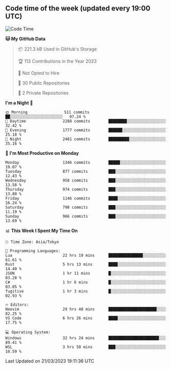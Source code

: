 ## Code time of the week (updated every 19:00 UTC)

<!--START_SECTION:waka-->
![Code Time](http://img.shields.io/badge/Code%20Time-1%2C676%20hrs%2019%20mins-blue)

**🐱 My GitHub Data** 

> 📦 221.3 kB Used in GitHub's Storage 
 > 
> 🏆 113 Contributions in the Year 2023
 > 
> 🚫 Not Opted to Hire
 > 
> 📜 30 Public Repositories 
 > 
> 🔑 2 Private Repositories 
 > 
**I'm a Night 🦉** 

```text
🌞 Morning                511 commits         ██░░░░░░░░░░░░░░░░░░░░░░░   07.24 % 
🌆 Daytime                2288 commits        ████████░░░░░░░░░░░░░░░░░   32.42 % 
🌃 Evening                1777 commits        ██████░░░░░░░░░░░░░░░░░░░   25.18 % 
🌙 Night                  2481 commits        █████████░░░░░░░░░░░░░░░░   35.16 % 
```
📅 **I'm Most Productive on Monday** 

```text
Monday                   1346 commits        █████░░░░░░░░░░░░░░░░░░░░   19.07 % 
Tuesday                  877 commits         ███░░░░░░░░░░░░░░░░░░░░░░   12.43 % 
Wednesday                958 commits         ███░░░░░░░░░░░░░░░░░░░░░░   13.58 % 
Thursday                 974 commits         ███░░░░░░░░░░░░░░░░░░░░░░   13.80 % 
Friday                   1146 commits        ████░░░░░░░░░░░░░░░░░░░░░   16.24 % 
Saturday                 790 commits         ███░░░░░░░░░░░░░░░░░░░░░░   11.19 % 
Sunday                   966 commits         ███░░░░░░░░░░░░░░░░░░░░░░   13.69 % 
```


📊 **This Week I Spent My Time On** 

```text
🕑︎ Time Zone: Asia/Tokyo

💬 Programming Languages: 
Lua                      22 hrs 19 mins      ███████████████░░░░░░░░░░   61.61 % 
Rust                     5 hrs 13 mins       ████░░░░░░░░░░░░░░░░░░░░░   14.40 % 
JSON                     1 hr 11 mins        █░░░░░░░░░░░░░░░░░░░░░░░░   03.28 % 
C#                       1 hr 6 mins         █░░░░░░░░░░░░░░░░░░░░░░░░   03.05 % 
fugitive                 1 hr 3 mins         █░░░░░░░░░░░░░░░░░░░░░░░░   02.93 % 

🔥 Editors: 
Neovim                   29 hrs 48 mins      █████████████████████░░░░   82.25 % 
VS Code                  6 hrs 26 mins       ████░░░░░░░░░░░░░░░░░░░░░   17.75 % 

💻 Operating System: 
Windows                  32 hrs 24 mins      ██████████████████████░░░   89.41 % 
WSL                      3 hrs 50 mins       ███░░░░░░░░░░░░░░░░░░░░░░   10.59 % 
```


 Last Updated on 21/03/2023 19:11:36 UTC
<!--END_SECTION:waka-->